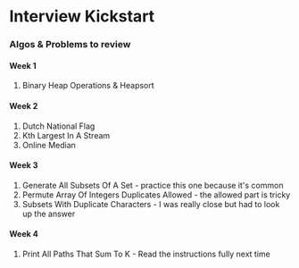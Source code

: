 # Interview Kickstart

### Algos & Problems to review

#### Week 1
1. Binary Heap Operations & Heapsort

#### Week 2
1. Dutch National Flag
2. Kth Largest In A Stream
3. Online Median

#### Week 3
1. Generate All Subsets Of A Set - practice this one because it's common
2. Permute Array Of Integers Duplicates Allowed - the allowed part is tricky
3. Subsets With Duplicate Characters - I was really close but had to look up the answer

#### Week 4
1. Print All Paths That Sum To K - Read the instructions fully next time
